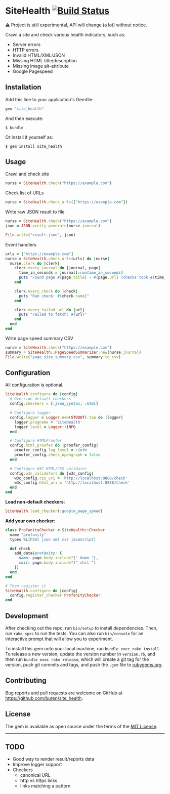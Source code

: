 # SiteHealth [![Build Status](https://travis-ci.org/buren/site_health.svg?branch=master)](https://travis-ci.org/buren/site_health)

:warning: Project is still experimental, API will change (a lot) without notice.

Crawl a site and check various health indicators, such as:

- Server errors
- HTTP errors
- Invalid HTML/XML/JSON
- Missing HTML title/description
- Missing image alt-attribute
- Google Pagespeed

## Installation

Add this line to your application's Gemfile:

```ruby
gem "site_health"
```

And then execute:

    $ bundle

Or install it yourself as:

    $ gem install site_health

## Usage

Crawl and check site

```ruby
nurse = SiteHealth.check("https://example.com")
```

Check list of URLs
```ruby
nurse = SiteHealth.check_urls(["https://example.com"])
```

Write raw JSON result to file
```ruby
nurse = SiteHealth.check("https://example.com")
json = JSON.pretty_generate(nurse.journal)

File.write("result.json", json)
```

Event handlers

```ruby
urls = ["https://example.com"]
nurse = SiteHealth.check_urls(urls) do |nurse|
  nurse.clerk do |clerk|
    clerk.every_journal do |journal, page|
      time_in_seconds = journal[:runtime_in_seconds]
      puts "Found page #{page.title} - #{page.url} (checks took #{time_in_seconds})"
    end

    clerk.every_check do |check|
      puts "Ran check: #{check.name}"
    end

    clerk.every_failed_url do |url|
      puts "Failed to fetch: #{url}"
    end
  end
end
```

Write page speed summary CSV

```ruby
nurse = SiteHealth.check("https://example.com")
summary = SiteHealth::PageSpeedSummarizer.new(nurse.journal)
File.write("page_size_summary.csv", summary.to_csv)
```

## Configuration

All configuration is optional.

```ruby
SiteHealth.configure do |config|
  # Override default checkers
  config.checkers = [:json_syntax, :html]

  # Configure logger
  config.logger = Logger.new(STDOUT).tap do |logger|
    logger.progname = 'SiteHealth'
    logger.level = Logger::INFO
  end

  # Configure HTMLProofer
  config.html_proofer do |proofer_config|
    proofer_config.log_level = :info
    proofer_config.check_opengraph = false
  end

  # Configure W3C HTML/CSS validator
  config.w3c_validators do |w3c_config|
    w3c_config.css_uri = 'http://localhost:8888/check'
    w3c_config.html_uri = 'http://localhost:8888/check'
  end
end
```

__Load non-default checkers__:

```ruby
SiteHealth.load_checker(:google_page_speed)
```

__Add your own checker__:

```ruby
class ProfanityChecker < SiteHealth::Checker
  name "profanity"
  types %i[html json xml css javascript]

  def check
    add_data(profanity: {
      damn: page.body.include?(" damn "),
      shit: page.body.include?(" shit ")
    })
  end
end

# Then register it
SiteHealth.configure do |config|
  config.register_checker ProfanityChecker
end
```

## Development

After checking out the repo, run `bin/setup` to install dependencies. Then, run `rake spec` to run the tests. You can also run `bin/console` for an interactive prompt that will allow you to experiment.

To install this gem onto your local machine, run `bundle exec rake install`. To release a new version, update the version number in `version.rb`, and then run `bundle exec rake release`, which will create a git tag for the version, push git commits and tags, and push the `.gem` file to [rubygems.org](https://rubygems.org).

## Contributing

Bug reports and pull requests are welcome on GitHub at https://github.com/buren/site_health.

## License

The gem is available as open source under the terms of the [MIT License](https://opensource.org/licenses/MIT).

---

## TODO

- Good way to render result/reports data
- Improve logger support
- Checkers
  * canonical URL
  * http vs https links
  * links matching a pattern
